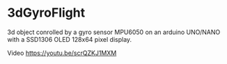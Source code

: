 # 3dGyroFlight
3d object conrolled by a gyro sensor MPU6050 on an arduino UNO/NANO with a SSD1306 OLED 128x64 pixel display.

Video https://youtu.be/scrQZKJ1MXM
